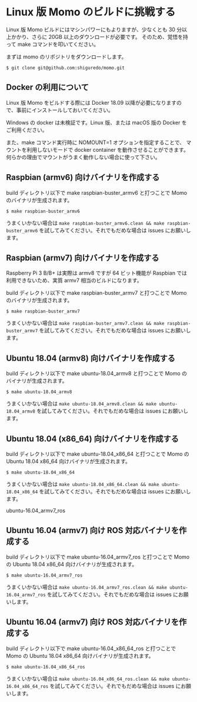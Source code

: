 # Linux 版 Momo のビルドに挑戦する

Linux 版 Momo ビルドにはマシンパワーにもよりますが、少なくとも 30 分以上かかり、さらに 20GB 以上のダウンロードが必要です。
そのため、覚悟を持って make コマンドを叩いてください。

まずは momo のリポジトリをダウンロードします。

```shell
$ git clone git@github.com:shiguredo/momo.git
```

## Docker の利用について

Linux 版 Momo をビルドする際には Docker 18.09 以降が必要になりますので、事前にインストールしておいてください。

Windows の docker は未検証です。Linux 版、または macOS 版の Docker をご利用ください。

また、make コマンド実行時に NOMOUNT=1 オプションを指定することで、
マウントを利用しないモードで docker container を動作させることができます。何らかの理由でマウントがうまく動作しない場合に使って下さい。

## Raspbian (armv6) 向けバイナリを作成する

build ディレクトリ以下で make raspbian-buster_armv6 と打つことで Momo のバイナリが生成されます。

```shell
$ make raspbian-buster_armv6
```

うまくいかない場合は `make raspbian-buster_armv6.clean && make raspbian-buster_armv6` を試してみてください。それでもだめな場合は issues にお願いします。

## Raspbian (armv7) 向けバイナリを作成する

Raspberry Pi 3 B/B+ は実際は armv8 ですが 64 ビット機能が Raspbian では利用できないため、実質 armv7 相当のビルドになります。

build ディレクトリ以下で make raspbian-buster_armv7 と打つことで Momo のバイナリが生成されます。

```shell
$ make raspbian-buster_armv7
```

うまくいかない場合は `make raspbian-buster_armv7.clean && make raspbian-buster_armv7` を試してみてください。それでもだめな場合は issues にお願いします。

## Ubuntu 18.04 (armv8) 向けバイナリを作成する

build ディレクトリ以下で make ubuntu-18.04_armv8 と打つことで Momo のバイナリが生成されます。

```shell
$ make ubuntu-18.04_armv8
```

うまくいかない場合は `make ubuntu-18.04_armv8.clean && make ubuntu-18.04_armv8` を試してみてください。それでもだめな場合は issues にお願いします。


## Ubuntu 18.04 (x86_64) 向けバイナリを作成する

build ディレクトリ以下で make ubuntu-18.04_x86_64 と打つことで Momo の Ubuntu 18.04 x86_64 向けバイナリが生成されます。

```shell
$ make ubuntu-18.04_x86_64
```

うまくいかない場合は `make ubuntu-18.04_x86_64.clean && make ubuntu-18.04_x86_64` を試してみてください。それでもだめな場合は issues にお願いします。


ubuntu-16.04_armv7_ros


## Ubuntu 16.04 (armv7) 向け ROS 対応バイナリを作成する

build ディレクトリ以下で make ubuntu-16.04_armv7_ros と打つことで Momo の Ubuntu 18.04 x86_64 向けバイナリが生成されます。

```shell
$ make ubuntu-16.04_armv7_ros
```

うまくいかない場合は `make ubuntu-16.04_armv7_ros.clean && make ubuntu-16.04_armv7_ros` を試してみてください。それでもだめな場合は issues にお願いします。


## Ubuntu 16.04 (armv7) 向け ROS 対応バイナリを作成する

build ディレクトリ以下で make ubuntu-16.04_x86_64_ros と打つことで Momo の Ubuntu 18.04 x86_64 向けバイナリが生成されます。

```shell
$ make ubuntu-16.04_x86_64_ros
```

うまくいかない場合は `make ubuntu-16.04_x86_64_ros.clean && make ubuntu-16.04_x86_64_ros` を試してみてください。それでもだめな場合は issues にお願いします。
